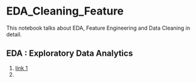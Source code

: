 # EDA_Cleaning_Feature
This notebook talks about EDA, Feature Engineering and Data Cleaning in detail. 

## EDA : Exploratory Data Analytics 

1. [link 1](https://towardsdatascience.com/an-extensive-guide-to-exploratory-data-analysis-ddd99a03199e#:~:text=Exploratory%20Data%20Analysis%20(EDA)%2C,including%20but%20not%20limited%20to%E2%80%A6&text=Here's%20why%20this%20is%20important.)
2. 
